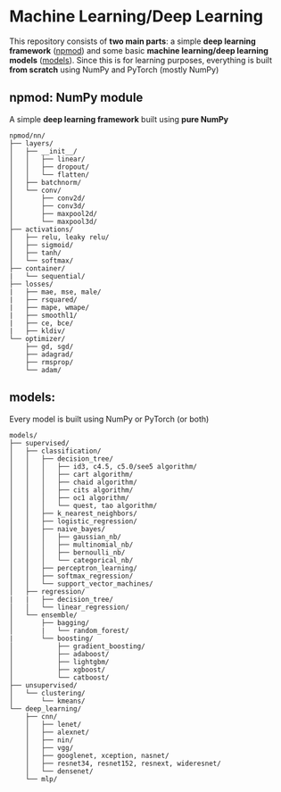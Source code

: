 # Machine Learning/Deep Learning
This repository consists of **two main parts**: a simple **deep learning framework** ([npmod](https://github.com/CryAndRRich/npmod/tree/main/npmod)) and some basic **machine learning/deep learning models** ([models](https://github.com/CryAndRRich/npmod/tree/main/models)). Since this is for learning purposes, everything is built **from scratch** using NumPy and PyTorch (mostly NumPy)

## npmod: NumPy module
A simple **deep learning framework** built using **pure NumPy**

```
npmod/nn/
├── layers/
│   ├── __init__/
│   │   ├── linear/
│   │   ├── dropout/
│   │   └── flatten/
│   ├── batchnorm/
│   └── conv/
│       ├── conv2d/
│       ├── conv3d/
│       ├── maxpool2d/
│       └── maxpool3d/
├── activations/
│   ├── relu, leaky relu/
│   ├── sigmoid/
│   ├── tanh/
│   └── softmax/
├── container/
|   └── sequential/
├── losses/
|   ├── mae, mse, male/
|   ├── rsquared/
|   ├── mape, wmape/
|   ├── smoothl1/
|   ├── ce, bce/
|   ├── kldiv/
└── optimizer/
    ├── gd, sgd/
    ├── adagrad/
    ├── rmsprop/
    └── adam/
```
## models:
Every model is built using NumPy or PyTorch (or both)

```
models/
├── supervised/
│   ├── classification/
│   │   ├── decision_tree/
│   │   │   ├── id3, c4.5, c5.0/see5 algorithm/
│   │   │   ├── cart algorithm/
│   │   │   ├── chaid algorithm/
│   │   │   ├── cits algorithm/
│   │   │   ├── oc1 algorithm/
│   │   │   └── quest, tao algorithm/
│   │   ├── k_nearest_neighbors/
│   │   ├── logistic_regression/
│   │   ├── naive_bayes/
│   │   │   ├── gaussian_nb/
│   │   │   ├── multinomial_nb/
│   │   │   ├── bernoulli_nb/
│   │   │   └── categorical_nb/
│   │   ├── perceptron_learning/
│   │   ├── softmax_regression/
│   │   └── support_vector_machines/
│   ├── regression/
|   |   ├── decision_tree/
│   │   └── linear_regression/
│   └── ensemble/
│       ├── bagging/
│       |   └── random_forest/
|       └── boosting/
│           ├── gradient_boosting/
│           ├── adaboost/
│           ├── lightgbm/
│           ├── xgboost/
│           └── catboost/
├── unsupervised/
│   └── clustering/
│       └── kmeans/
└── deep_learning/
    ├── cnn/
    │   ├── lenet/
    │   ├── alexnet/
    │   ├── nin/
    │   ├── vgg/
    │   ├── googlenet, xception, nasnet/
    │   ├── resnet34, resnet152, resnext, wideresnet/
    │   └── densenet/
    └── mlp/
```